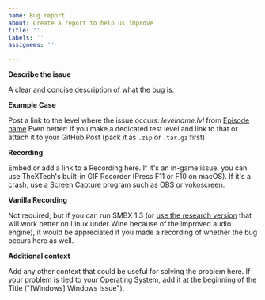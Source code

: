 ```yaml
---
name: Bug report
about: Create a report to help us improve
title: ''
labels: ''
assignees: ''

---
```


**Describe the issue**

A clear and concise description of what the bug is.

**Example Case**

Post a link to the level where the issue occurs:
*levelname.lvl* from [Episode name](https://link.to.episode/)
Even better: If you make a dedicated test level and link to that or attach it to your GitHub Post (pack it as `.zip` or `.tar.gz` first).

**Recording**

Embed or add a link to a Recording here. If it's an in-game issue, you can use TheXTech's built-in GIF Recorder (Press F11 or F10 on macOS). If it's a crash, use a Screen Capture program such as OBS or vokoscreen.

**Vanilla Recording**

Not required, but if you can run SMBX 1.3 (or [use the research version](https://github.com/Wohlstand/smbx-experiments/releases) that will work better on Linux under Wine because of the improved audio engine), it would be appreciated if you made a recording of whether the bug occurs here as well.

**Additional context**

Add any other context that could be useful for solving the problem here. If your problem is tied to your Operating System, add it at the beginning of the Title ("[Windows] Windows Issue").
